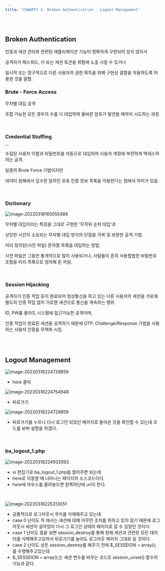 ```yaml
---
title: "[bWAPP] 2. Broken Authentication - Logout Management"
---
```


<br>

## Broken Authentication

인증과 세션 관리와 관련된 애플리케이션 기능이 정확하게 구현되어 있지 않아서

공격자가 패스워드, 키 또는 세션 토큰을 위험에 노출 시킬 수 있거나 

일시적 또는 영구적으로 다른 사용자의 권한 획득을 위해 구현상 결함을 악용하도록 허용한 것을 말함.



### Brute - Force Access

무차별 대입 공격

조합 가능한 모든 경우의 수를 다 대입하여 올바른 암호가 발견될 때까지 시도하는 과정

<br>

### Credential Stuffing

  <img src="https://raw.githubusercontent.com/EONION-TH3DB/image_repo/main/img/EMB00002df83ccf.JPG" alt="img" style="zoom: 25%;" />

  수집된 사용자 이름과 비밀번호를 자동으로 대입하여 사용자 계정에 부전하게 엑세스하려는 공격.

일종의 Brute Force 기법이지만

데이터 침해에서 입수한 알려진 유효 인증 정보 목록을 이용한다는 점에서 차이가 있음.

<br>

### Dictionary

![image-20220318165055489](https://raw.githubusercontent.com/EONION-TH3DB/image_repo/main/img/image-20220318165055489.png)

무차별 대입이라는 특징을 그대로 구현한 '무작위 순차 대입'과

상당한 시간이 소요되는 무차별 대입 방식의 단점을 극복 및 보완한 공격 기법.

미리 정의된(사전 파일) 문자열 목록을 대입하는 방법.

사전 파일은 그동안 통계적으로 많이 사용되거나, 사람들이 흔히 사용할법한 비밀번호 조합을 미리 목록으로 정의해 둔 파일.

<br>

### Session Hijacking

공격자가 인증 작업 등이 완료되어 정상통신을 하고 있는 다른 사용자의 세션을 가로채 별도의 인증 작업 없이 가로챈 세션으로 통신을 계속하는 행위

ID, PW를 몰라도 시스템에 접근가능한 공격이며,

인증 작업이 완료된 세션을 공격하기 때문에 OTP, Challenge/Response 기법을 사용하는 사용자 인증을 무력화 시킴.

<br>

<br>

## Logout Management

![image-20220318224728859](https://raw.githubusercontent.com/EONION-TH3DB/image_repo/main/img/image-20220318224728859.png)

- here 클릭

![image-20220318224754948](https://raw.githubusercontent.com/EONION-TH3DB/image_repo/main/img/image-20220318224754948.png)

- 뒤로가기

![image-20220318224728859](https://raw.githubusercontent.com/EONION-TH3DB/image_repo/main/img/image-20220318224728859.png)

- 뒤로가기를 누르니 다시 로그인 되었던 페이지로 돌아온 것을 확인할 수 있는데 코드를 보며 설명을 하겠다.

<br>

### ba_logout_1.php

![image-20220318224932992](https://raw.githubusercontent.com/EONION-TH3DB/image_repo/main/img/image-20220318224932992.png)

- vi 편집기로 ba_logout_1.php를 열어주면 되는데
- here로 이동할 때 나타나는 페이지의 소스코드이다.
- here에 마우스를 올려놓으면 왼쪽하단에 url이 뜬다.

<br>

![image-20220318225313051](https://raw.githubusercontent.com/EONION-TH3DB/image_repo/main/img/image-20220318225313051.png)

- 공통적으로 로그아웃시 쿠키를 삭제해주고 있는데
- case 0 난이도 하 에서는 세션에 대해 아무런 조치를 취하고 있지 않기 때문에 로그아웃시 세션이 살아있어 다시 그 로그인 상태의 페이지로 갈 수 있었던 것이다.
- case 1 난이도 중을 보면 session_destroy를 통해 현제 세션과 관련된 모든 데이터를 삭제해주고있어서 뒤로가기를 눌러도 로그아웃 페이지 그대로 일 것이다.
- case 2 난이도 상은 session_destroy를 해주기 전에 $_SESSEION = array(); 를 수행해주고있는데 
- $_SESSEION = array();는 세션 변수를 비우는 코드로 session_unset() 함수의 기능과 같다.